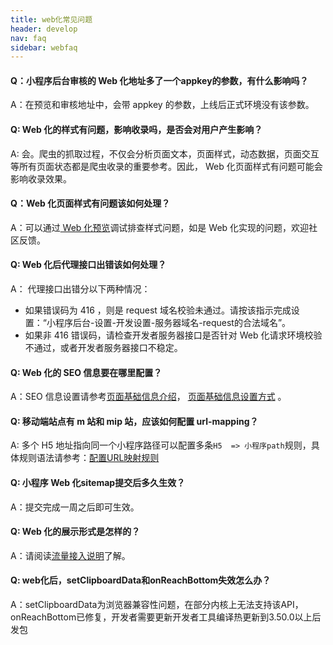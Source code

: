 ```yaml
---
title: web化常见问题
header: develop
nav: faq
sidebar: webfaq
---
```

 

#### Q：小程序后台审核的 Web 化地址多了一个appkey的参数，有什么影响吗？
A：在预览和审核地址中，会带 appkey 的参数，上线后正式环境没有该参数。

#### Q: Web 化的样式有问题，影响收录吗，是否会对用户产生影响？

A: 会。爬虫的抓取过程，不仅会分析页面文本，页面样式，动态数据，页面交互等所有页面状态都是爬虫收录的重要参考。因此， Web 化页面样式有问题可能会影响收录效果。

#### Q：Web 化页面样式有问题该如何处理？
A：可以通过[ Web 化预览](https://smartprogram.baidu.com/docs/develop/web/webintroduction)调试排查样式问题，如是 Web 化实现的问题，欢迎社区反馈。

#### Q: Web 化后代理接口出错该如何处理？
A： 代理接口出错分以下两种情况：
* 如果错误码为 416 ，则是 request 域名校验未通过。请按该指示完成设置：“小程序后台-设置-开发设置-服务器域名-request的合法域名”。
* 如果非 416 错误码，请检查开发者服务器接口是否针对  Web 化请求环境校验不通过，或者开发者服务器接口不稳定。

#### Q: Web 化的 SEO 信息要在哪里配置？
A：SEO 信息设置请参考[页面基础信息介绍](https://smartprogram.baidu.com/docs/introduction/rank/#%E8%AE%BE%E7%BD%AE%E9%A1%B5%E9%9D%A2%E5%9F%BA%E7%A1%80%E4%BF%A1%E6%81%AF/)， [页面基础信息设置方式](https://smartprogram.baidu.com/docs/develop/api/pageinfo/) 。

#### Q: 移动端站点有 m 站和 mip 站，应该如何配置 url-mapping？
A: 多个 H5 地址指向同一个小程序路径可以配置多条`H5  => 小程序path`规则，具体规则语法请参考：[配置URL映射规则](https://smartprogram.baidu.com/docs/introduction/rank/#%E9%85%8D%E7%BD%AEURL%E6%98%A0%E5%B0%84%E8%A7%84%E5%88%99/)

#### Q: 小程序 Web 化sitemap提交后多久生效？
A：提交完成一周之后即可生效。

#### Q: Web 化的展示形式是怎样的？
A：请阅读[流量接入说明](https://smartprogram.baidu.com/docs/introduction/intro/)了解。

#### Q: web化后，setClipboardData和onReachBottom失效怎么办？
A：setClipboardData为浏览器兼容性问题，在部分内核上无法支持该API，onReachBottom已修复，开发者需要更新开发者工具编译热更新到3.50.0以上后发包